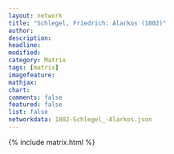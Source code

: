 ```yaml
---
layout: network
title: "Schlegel, Friedrich: Alarkos (1802)"
author:
description:
headline:
modified:
category: Matrix
tags: [matrix]
imagefeature: 
mathjax: 
chart: 
comments: false
featured: false
list: false
networkdata: 1802-Schlegel_-Alarkos.json
---
```

{% include matrix.html %}
